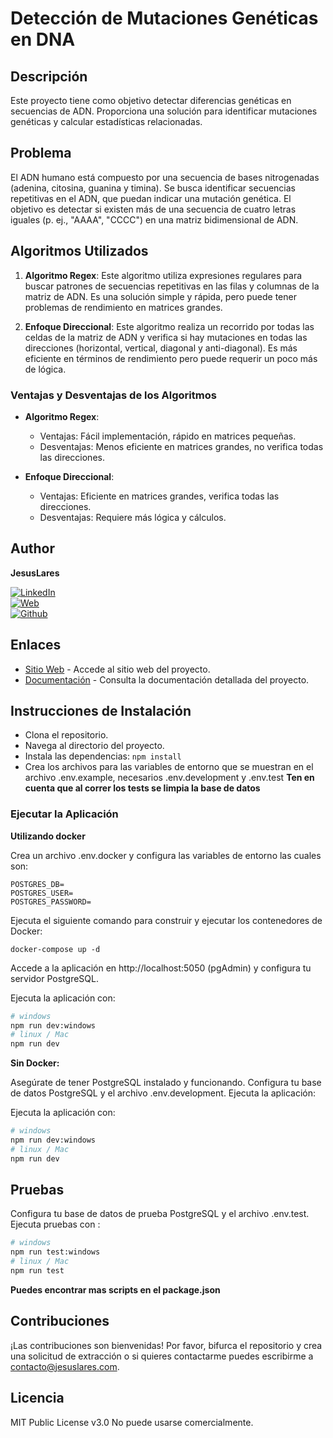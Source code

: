 # Detección de Mutaciones Genéticas en DNA

## Descripción

Este proyecto tiene como objetivo detectar diferencias genéticas en secuencias de ADN. Proporciona una solución para identificar mutaciones genéticas y calcular estadísticas relacionadas.

## Problema

El ADN humano está compuesto por una secuencia de bases nitrogenadas (adenina, citosina, guanina y timina). Se busca identificar secuencias repetitivas en el ADN, que puedan indicar una mutación genética. El objetivo es detectar si existen más de una secuencia de cuatro letras iguales (p. ej., "AAAA", "CCCC") en una matriz bidimensional de ADN.

## Algoritmos Utilizados

1. **Algoritmo Regex**: Este algoritmo utiliza expresiones regulares para buscar patrones de secuencias repetitivas en las filas y columnas de la matriz de ADN. Es una solución simple y rápida, pero puede tener problemas de rendimiento en matrices grandes.

2. **Enfoque Direccional**: Este algoritmo realiza un recorrido por todas las celdas de la matriz de ADN y verifica si hay mutaciones en todas las direcciones (horizontal, vertical, diagonal y anti-diagonal). Es más eficiente en términos de rendimiento pero puede requerir un poco más de lógica.

### Ventajas y Desventajas de los Algoritmos

- **Algoritmo Regex**:

  - Ventajas: Fácil implementación, rápido en matrices pequeñas.
  - Desventajas: Menos eficiente en matrices grandes, no verifica todas las direcciones.

- **Enfoque Direccional**:
  - Ventajas: Eficiente en matrices grandes, verifica todas las direcciones.
  - Desventajas: Requiere más lógica y cálculos.

## Author

**JesusLares**

[![LinkedIn](https://img.shields.io/badge/LinkedIn-jesusLares-0077B5?style=for-the-badge&logo=linkedin&logoColor=white&labelColor=101010)](https://www.linkedin.com/in/jesusLares)
<br />
[![Web](https://img.shields.io/badge/jesuslares.com-5865F2?style=for-the-badge&logo=dev.to&logoColor=white&labelColor=101010)](https://jesuslares.com)
<br />
[![Github](https://img.shields.io/badge/jesuslares-238636?style=for-the-badge&logo=github&logoColor=white&labelColor=101010)](https://github.com/JesusLares)
<br />

## Enlaces

- [Sitio Web](https://geneticmutation.jesuslares.com) - Accede al sitio web del proyecto.
- [Documentación](https://geneticmutation.jesuslares.com/api/v1/documentation) - Consulta la documentación detallada del proyecto.

## Instrucciones de Instalación

- Clona el repositorio.
- Navega al directorio del proyecto.
- Instala las dependencias: `npm install`
- Crea los archivos para las variables de entorno que se muestran en el archivo .env.example, necesarios .env.development y .env.test
  **Ten en cuenta que al correr los tests se limpia la base de datos**

### Ejecutar la Aplicación

**Utilizando docker**

Crea un archivo .env.docker y configura las variables de entorno las cuales son:

```
POSTGRES_DB=
POSTGRES_USER=
POSTGRES_PASSWORD=
```

Ejecuta el siguiente comando para construir y ejecutar los contenedores de Docker:

```
docker-compose up -d
```

Accede a la aplicación en http://localhost:5050 (pgAdmin) y configura tu servidor PostgreSQL.

Ejecuta la aplicación con:

```bash
# windows
npm run dev:windows
# linux / Mac
npm run dev
```

**Sin Docker:**

Asegúrate de tener PostgreSQL instalado y funcionando.
Configura tu base de datos PostgreSQL y el archivo .env.development.
Ejecuta la aplicación:

Ejecuta la aplicación con:

```bash
# windows
npm run dev:windows
# linux / Mac
npm run dev
```

## Pruebas

Configura tu base de datos de prueba PostgreSQL y el archivo .env.test.
Ejecuta pruebas con :

```bash
# windows
npm run test:windows
# linux / Mac
npm run test
```

**Puedes encontrar mas scripts en el package.json**

## Contribuciones

¡Las contribuciones son bienvenidas! Por favor, bifurca el repositorio y crea una solicitud de extracción o si quieres contactarme puedes escribirme a contacto@jesuslares.com.

## Licencia

MIT Public License v3.0 No puede usarse comercialmente.
